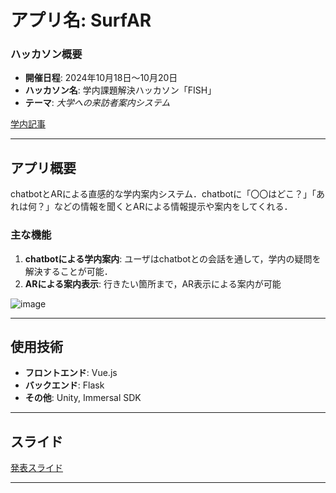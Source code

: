 # アプリ名: **SurfAR**

### ハッカソン概要
- **開催日程**: 2024年10月18日～10月20日  
- **ハッカソン名**: 学内課題解決ハッカソン「FISH」    
- **テーマ**: *大学への来訪者案内システム*   

[学内記事](https://www.fun.ac.jp/activity/25782)

---

## アプリ概要
chatbotとARによる直感的な学内案内システム．chatbotに「〇〇はどこ？」「あれは何？」などの情報を聞くとARによる情報提示や案内をしてくれる．

### 主な機能
1. **chatbotによる学内案内**: ユーザはchatbotとの会話を通して，学内の疑問を解決することが可能．
2. **ARによる案内表示**: 行きたい箇所まで，AR表示による案内が可能

![image](https://github.com/user-attachments/assets/49ed5539-feb2-46e1-a22f-aabba686470f)

---

## 使用技術
- **フロントエンド**: Vue.js
- **バックエンド**: Flask
- **その他**: Unity, Immersal SDK

---

## スライド

[発表スライド](https://drive.google.com/file/d/1ayWFflg2CptaGDsVcH419bVITzfSJzdn/view?usp=drive_link)

---
